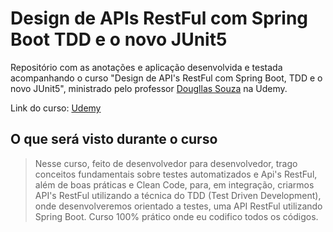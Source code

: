 # Design de APIs RestFul com Spring Boot TDD e o novo JUnit5

Repositório com as anotações e aplicação desenvolvida e testada acompanhando o curso "Design de API's RestFul com Spring Boot, TDD e o novo JUnit5", ministrado pelo professor [Dougllas Souza](https://www.udemy.com/user/dougllas-sousa/)  na Udemy.

Link do curso: [Udemy](https://www.udemy.com/course/design-de-apis-restful-com-tdd-spring-boot-e-junit-5/)

## O que será visto durante o curso

> Nesse curso, feito de desenvolvedor para desenvolvedor, trago conceitos fundamentais sobre testes automatizados e Api's RestFul,  além de boas práticas e Clean Code, para, em integração, criarmos API's RestFul utilizando a técnica do TDD (Test Driven Development),  onde desenvolveremos orientado a testes, uma API RestFul utilizando  Spring Boot. Curso 100% prático onde eu codifico todos os códigos.

